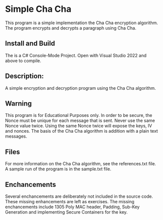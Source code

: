 # Simple Cha Cha

This program is a simple implementation the Cha Cha encryption algorithm.  The program encrypts and decrypts a paragraph using Cha Cha.

## Install and Build

The is a C# Console-Mode Project.  Open with  Visual Studio 2022 and above to compile. 

## Description:

A simple encryption and decryption program using the Cha Cha algorithm.  

## Warning

This program is for Educational Purposes only.  In order to be secure, the Nonce must be unique for each message that is sent.  Never use the same Nonce value twice.  Using the same Nonce twice will expose the keys, IV and nonces.  The basis of the Cha Cha algorithm is addition with a plain text messages.

## Files

For more information on the Cha Cha algorithm, see the references.txt file. A sample run of the program is in the sample.txt file.

## Enchancements

Several enchancements are deliberately not included in the source code.  These missing enhancements are left as exercises.  The missing enchancements include 1305 Poly MAC header, Padding, Sub-Key Generation and implementing Secure Containers for the key. 

